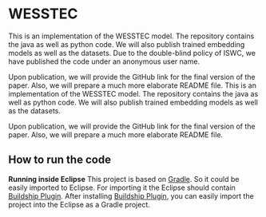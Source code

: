 # WESSTEC

This is an implementation of the WESSTEC model. The repository contains the java as well as python code. We will also publish trained embedding models as well as the datasets. Due to the double-blind policy of ISWC, we have published the code under an anonymous user name.

Upon publication, we will provide the GitHub link for the final version of the paper. Also, we will prepare a much more elaborate README file. This is an implementation of the WESSTEC model. The repository contains the java as well as python code. We will also publish trained embedding models as well as the datasets. 

Upon publication, we will provide the GitHub link for the final version of the paper. Also, we will prepare a much more elaborate README file.

## How to run the code
**Running inside Eclipse**
This project is based on [Gradle](https://gradle.org/). So it could be easily imported to Eclipse. For importing it the Eclipse should contain [Buildship Plugin](https://projects.eclipse.org/projects/tools.buildship).  After installing [Buildship Plugin](https://projects.eclipse.org/projects/tools.buildship), you can easily import the project into the Eclipse as a Gradle project.
